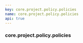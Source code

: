 ```yaml
---
key: core.project.policy.policies
name: core.project.policy.policies
api: true
---
```


### core.project.policy.policies
